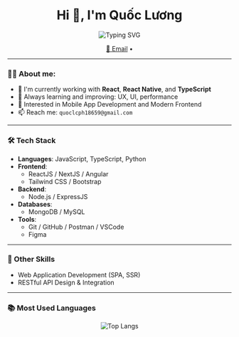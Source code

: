 <h1 align="center">Hi 👋, I'm Quốc Lương</h1>
<p align="center">
  <img src="https://readme-typing-svg.herokuapp.com?font=Fira+Code&size=22&pause=1000&center=true&vCenter=true&width=600&lines=%20I%27m+a+passionate+Front-End+Developer+from+Vietnam." alt="Typing SVG" />
</p>

<p align="center">
  <a href="mailto:quoclcph18659@gmail.com">📧 Email</a> •
</p>

---

### 🧑‍💻 About me:

- 💼 I'm currently working with **React**, **React Native**, and **TypeScript**
- 🧠 Always learning and improving: UX, UI, performance
- 🌱 Interested in Mobile App Development and Modern Frontend
- 📫 Reach me: `quoclcph18659@gmail.com`

---

### 🛠 Tech Stack

- **Languages**: JavaScript, TypeScript, Python  
- **Frontend**:
  - ReactJS / NextJS / Angular
  - Tailwind CSS / Bootstrap
- **Backend**:
  - Node.js / ExpressJS
- **Databases**:
  - MongoDB / MySQL
- **Tools**:
  - Git / GitHub / Postman / VSCode
  - Figma

---

### 🧠 Other Skills

- Web Application Development (SPA, SSR)
- RESTful API Design & Integration

---

### 📚 Most Used Languages

<p align="center">
  <img src="https://github-readme-stats.vercel.app/api/top-langs/?username=QuocDL&layout=compact&theme=radical" alt="Top Langs" />
</p>

